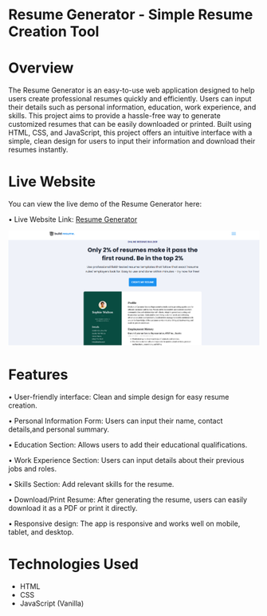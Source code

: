 # Resume Generator - Simple Resume Creation Tool
# Overview
The Resume Generator is an easy-to-use web application designed to help users create professional resumes quickly and efficiently. Users can input their details such as personal information, education, work experience, and skills. This project aims to provide a hassle-free way to generate customized resumes that can be easily downloaded or printed.
Built using HTML, CSS, and JavaScript, this project offers an intuitive interface with a simple, clean design for users to input their information and download their resumes instantly.
# Live Website
You can view the live demo of the Resume Generator here:

• Live Website Link: [Resume Generator](https://meghana315.github.io/Resume-Generator)

![Resume Page Screenshot](assets/images/resumepage.png)
# Features
• User-friendly interface: Clean and simple design for easy resume creation.

• Personal Information Form: Users can input their name, contact details,and personal summary.

• Education Section: Allows users to add their educational qualifications.

• Work Experience Section: Users can input details about their previous jobs and roles.

• Skills Section: Add relevant skills for the resume.

• Download/Print Resume: After generating the resume, users can easily download it as a PDF or print it directly.

• Responsive design: The app is responsive and works well on mobile, tablet, and desktop.
# Technologies Used 
- HTML
- CSS
- JavaScript (Vanilla)



